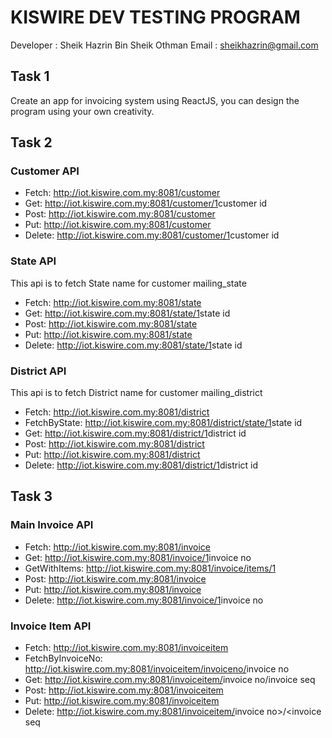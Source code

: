 # KISWIRE DEV TESTING PROGRAM

Developer : Sheik Hazrin Bin Sheik Othman
Email : sheikhazrin@gmail.com

## Task 1

Create an app for invoicing system using ReactJS, you can design the program using your own creativity.

## Task 2

### Customer API

- Fetch: <http://iot.kiswire.com.my:8081/customer>
- Get: <http://iot.kiswire.com.my:8081/customer/1>customer id
- Post: <http://iot.kiswire.com.my:8081/customer>
- Put: <http://iot.kiswire.com.my:8081/customer>
- Delete: <http://iot.kiswire.com.my:8081/customer/1>customer id

### State API

This api is to fetch State name for customer mailing_state

- Fetch: <http://iot.kiswire.com.my:8081/state>
- Get: <http://iot.kiswire.com.my:8081/state/1>state id
- Post: <http://iot.kiswire.com.my:8081/state>
- Put: <http://iot.kiswire.com.my:8081/state>
- Delete: <http://iot.kiswire.com.my:8081/state/1>state id

### District API

This api is to fetch District name for customer mailing_district

- Fetch: <http://iot.kiswire.com.my:8081/district>
- FetchByState: <http://iot.kiswire.com.my:8081/district/state/1>state id
- Get: <http://iot.kiswire.com.my:8081/district/1>district id
- Post: <http://iot.kiswire.com.my:8081/district>
- Put: <http://iot.kiswire.com.my:8081/district>
- Delete: <http://iot.kiswire.com.my:8081/district/1>district id

## Task 3

### Main Invoice API

- Fetch: <http://iot.kiswire.com.my:8081/invoice>
- Get: <http://iot.kiswire.com.my:8081/invoice/1>invoice no
- GetWithItems: <http://iot.kiswire.com.my:8081/invoice/items/1>
- Post: <http://iot.kiswire.com.my:8081/invoice>
- Put: <http://iot.kiswire.com.my:8081/invoice>
- Delete: <http://iot.kiswire.com.my:8081/invoice/1>invoice no

### Invoice Item API

- Fetch: <http://iot.kiswire.com.my:8081/invoiceitem>
- FetchByInvoiceNo: <http://iot.kiswire.com.my:8081/invoiceitem/invoiceno/>invoice no
- Get: <http://iot.kiswire.com.my:8081/invoiceitem/>invoice no/invoice seq
- Post: <http://iot.kiswire.com.my:8081/invoiceitem>
- Put: <http://iot.kiswire.com.my:8081/invoiceitem>
- Delete: <http://iot.kiswire.com.my:8081/invoiceitem/>invoice no>/<invoice seq
